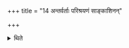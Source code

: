 +++
title = "14 अन्तर्वर्ताः परिश्रयणं साङ्काशिनन्"

+++

<details><summary>थिते</summary>

अन्तर्वर्ताः परिश्रयणं सांकाशिनं द्वाराविति हविर्धानवत् १४
</details>
